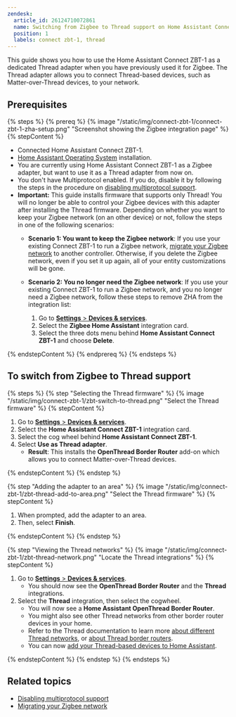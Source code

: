 ```yaml
---
zendesk:
  article_id: 26124710072861
  name: Switching from Zigbee to Thread support on Home Assistant Connect ZBT-1
  position: 1
  labels: connect zbt-1, thread
---
```


This guide shows you how to use the Home Assistant Connect&nbsp;ZBT-1 as a dedicated Thread adapter when you have previously used it for Zigbee. The Thread adapter allows you to connect Thread-based devices, such as Matter-over-Thread devices, to your network.

## Prerequisites

{% steps %}
{% prereq %}
{% image "/static/img/connect-zbt-1/connect-zbt-1-zha-setup.png" "Screenshot showing the Zigbee integration page" %}
{% stepContent %}

- Connected Home Assistant Connect&nbsp;ZBT-1.
- [Home Assistant Operating System](https://www.home-assistant.io/docs/glossary/#home-assistant-operating-system) installation.
- You are currently using Home Assistant Connect&nbsp;ZBT-1 as a Zigbee adapter, but want to use it as a Thread adapter from now on.
- You don't have Multiprotocol enabled. If you do, disable it by following the steps in the procedure on [disabling multiprotocol support](/hc/en-us/articles/26124969612445).
- **Important:** This guide installs firmware that supports only Thread! You will no longer be able to control your Zigbee devices with this adapter after installing the Thread firmware. Depending on whether you want to keep your Zigbee network (on an other device) or not, follow the steps in one of the following scenarios:
  - **Scenario 1: You want to keep the Zigbee network**: If you use your existing Connect ZBT-1 to run a Zigbee network, [migrate your Zigbee network](/hc/en-us/articles/26123655295261) to another controller. Otherwise, if you delete the Zigbee network, even if you set it up again, all of your entity customizations will be gone.
  - **Scenario 2: You no longer need the Zigbee network**: If you use your existing Connect ZBT-1 to run a Zigbee network, and you no longer need a Zigbee network, follow these steps to remove ZHA from the integration list:

    1. Go to [**Settings** > **Devices & services**](https://my.home-assistant.io/redirect/integrations/).
    2. Select the **Zigbee Home Assistant** integration card.
    3. Select the three dots menu behind **Home Assistant Connect ZBT-1** and choose **Delete**.

{% endstepContent %}
{% endprereq %}
{% endsteps %}

## To switch from Zigbee to Thread support

{% steps %}
{% step "Selecting the Thread firmware" %}
{% image "/static/img/connect-zbt-1/zbt-switch-to-thread.png" "Select the Thread firmware" %}
{% stepContent %}

1. Go to [**Settings** > **Devices & services**](https://my.home-assistant.io/redirect/integrations/).
2. Select the **Home Assistant Connect ZBT-1** integration card.
3. Select the cog wheel behind **Home Assistant Connect ZBT-1**.
4. Select **Use as Thread adapter**.
   - **Result**: This installs the **OpenThread Border Router** add-on which allows you to connect Matter-over-Thread devices.

{% endstepContent %}
{% endstep %}

{% step "Adding the adapter to an area" %}
{% image "/static/img/connect-zbt-1/zbt-thread-add-to-area.png" "Select the Thread firmware" %}
{% stepContent %}

1. When prompted, add the adapter to an area.
2. Then, select **Finish**.

{% endstepContent %}
{% endstep %}

{% step "Viewing the Thread networks" %}
{% image "/static/img/connect-zbt-1/zbt-thread-network.png" "Locate the Thread integrations" %}
{% stepContent %}

1. Go to [**Settings** > **Devices & services**](https://my.home-assistant.io/redirect/integrations/).
   - You should now see the **OpenThread Border Router** and the **Thread** integrations.
2. Select the **Thread** integration, then select the cogwheel.
   - You will now see a **Home Assistant OpenThread Border Router**.
   - You might also see other Thread networks from other border router devices in your home.
   - Refer to the Thread documentation to learn more [about different Thread networks](https://www.home-assistant.io/integrations/thread/#about-different-thread-networks), or [about Thread border routers](https://www.home-assistant.io/integrations/thread/#about-thread-border-routers).
   - You can now [add your Thread-based devices to Home Assistant](https://www.home-assistant.io/integrations/thread/#adding-a-thread-based-device-to-home-assistant).

{% endstepContent %}
{% endstep %}
{% endsteps %}

## Related topics

- [Disabling multiprotocol support](/hc/en-us/articles/26124969612445)
- [Migrating your Zigbee network](/hc/en-us/articles/26123655295261)
